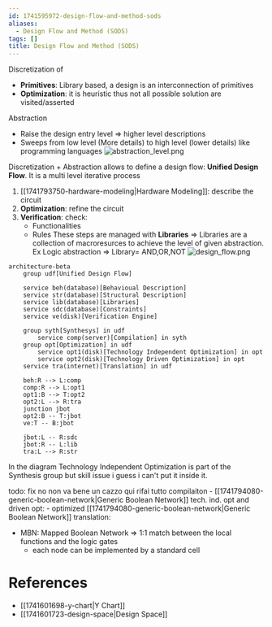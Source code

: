```yaml
---
id: 1741595972-design-flow-and-method-sods
aliases:
  - Design Flow and Method (SODS)
tags: []
title: Design Flow and Method (SODS)
---
```


Discretization of 
- **Primitives**: Library based, a design is an interconnection of primitives
- **Optimization**: it is heuristic thus not all possible solution are visited/asserted

Abstraction
- Raise the design entry level => higher level descriptions 
- Sweeps from low level (More details) to high level (lower details) like programming languages
![abstraction_level.png](assets/imgs/abstraction_level.png)

Discretization + Abstraction allows to define a design flow: **Unified Design Flow**. 
It is a multi level iterative process
1. [[1741793750-hardware-modeling|Hardware Modeling]]: describe the circuit
2. **Optimization**: refine the circuit
3. **Verification**: check:
    - Functionalities
    - Rules
These steps are managed with **Libraries** => Libraries are a collection of 
    macroresurces to achieve the level of given abstraction. Ex Logic 
    abstraction => Library= AND,OR,NOT
![design_flow.png](assets/imgs/design_flow.png)

```mermaid
architecture-beta
    group udf[Unified Design Flow]

    service beh(database)[Behavioual Description]
    service str(database)[Structural Description]
    service lib(database)[Libraries]
    service sdc(database)[Constraints]
    service ve(disk)[Verification Engine]

    group syth[Synthesys] in udf
        service comp(server)[Compilation] in syth
    group opt[Optimization] in udf
        service opt1(disk)[Technology Independent Optimization] in opt
        service opt2(disk)[Technology Driven Optimization] in opt
    service tra(internet)[Translation] in udf

    beh:R --> L:comp
    comp:R --> L:opt1
    opt1:B --> T:opt2
    opt2:L --> R:tra
    junction jbot
    opt2:B -- T:jbot
    ve:T -- B:jbot

    jbot:L -- R:sdc
    jbot:R -- L:lib
    tra:L --> R:str
```

In the diagram Technology Independent Optimization is part of the Synthesis group but skill issue i guess i can't 
put it inside it.

todo: fix
no non va bene un cazzo qui rifai tutto
compilaiton 
    - [[1741794080-generic-boolean-network|Generic Boolean Network]]
tech. ind. opt and driven opt:
    - optimized [[1741794080-generic-boolean-network|Generic Boolean Network]]
translation:
- MBN: Mapped Boolean Network => 1:1 match between the local functions and the logic gates
    - each node can be implemented by a standard cell

# References
- [[1741601698-y-chart|Y Chart]]
- [[1741601723-design-space|Design Space]]
